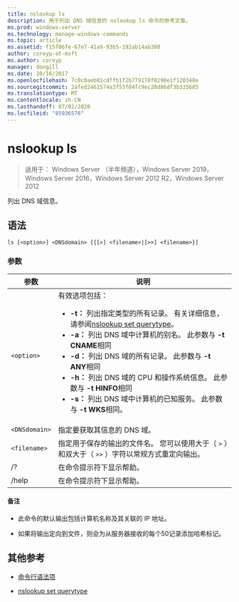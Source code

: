 ```yaml
---
title: nslookup ls
description: 用于列出 DNS 域信息的 nslookup ls 命令的参考文章。
ms.prod: windows-server
ms.technology: manage-windows-commands
ms.topic: article
ms.assetid: f15f06fe-67e7-41a9-93b5-192ab14ab380
author: coreyp-at-msft
ms.author: coreyp
manager: dongill
ms.date: 10/16/2017
ms.openlocfilehash: 7c0c0aeb01cdffb1f2b779178f0298e1f120348e
ms.sourcegitcommit: 2afed2461574a3f53f84fc9ec28d86df3b335685
ms.translationtype: MT
ms.contentlocale: zh-CN
ms.lasthandoff: 07/02/2020
ms.locfileid: "85936576"
---
```

# <a name="nslookup-ls"></a>nslookup ls

> 适用于： Windows Server （半年频道），Windows Server 2019，Windows Server 2016，Windows Server 2012 R2，Windows Server 2012

列出 DNS 域信息。

## <a name="syntax"></a>语法

```
ls [<option>] <DNSdomain> [{[>] <filename>|[>>] <filename>}]
```

### <a name="parameters"></a>参数

| 参数 | 说明 |
| --------- | ----------- |
| `<option>` | 有效选项包括：<ul><li>**-t：** 列出指定类型的所有记录。 有关详细信息，请参阅[nslookup set querytype](nslookup-set-querytype.md)。</li><li>**-a：** 列出 DNS 域中计算机的别名。 此参数与 **-t CNAME**相同</li><li>**-d：** 列出 DNS 域的所有记录。 此参数与 **-t ANY**相同</li><li>**-h：** 列出 DNS 域的 CPU 和操作系统信息。 此参数与 **-t HINFO**相同</li><li>**-s：** 列出 DNS 域中计算机的已知服务。 此参数与 **-t WKS**相同。 |
| `<DNSdomain>` | 指定要获取其信息的 DNS 域。 |
| `<filename>` | 指定用于保存的输出的文件名。 您可以使用大于（ `>` ）和双大于（ `>>` ）字符以常规方式重定向输出。 |
| /? | 在命令提示符下显示帮助。 |
| /help | 在命令提示符下显示帮助。 |

#### <a name="remarks"></a>备注

- 此命令的默认输出包括计算机名称及其关联的 IP 地址。

- 如果将输出定向到文件，则会为从服务器接收的每个50记录添加哈希标记。

## <a name="additional-references"></a>其他参考

- [命令行语法项](command-line-syntax-key.md)

- [nslookup set querytype](nslookup-set-querytype.md)
